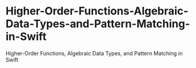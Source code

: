 # Higher-Order-Functions-Algebraic-Data-Types-and-Pattern-Matching-in-Swift
Higher-Order Functions, Algebraic Data Types, and Pattern Matching in Swift
